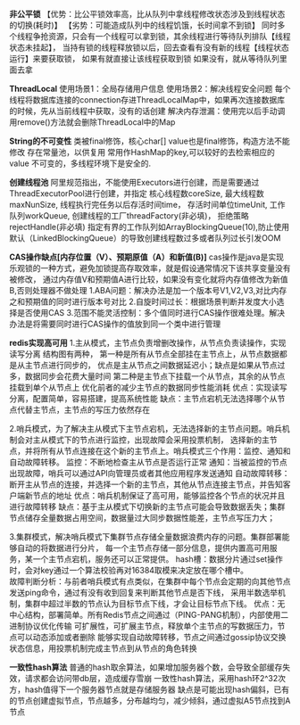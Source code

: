 **非公平锁**
【优势：比公平锁效率高，比从队列中拿线程修改状态涉及到线程状态的切换(耗时)】
【劣势：可能造成队列中的线程饥饿，长时间拿不到锁】
同时多个线程争抢资源，只会有一个线程可以拿到锁，其余线程进行等待队列排队【线程状态未挂起】，
当持有锁的线程释放锁以后，回去查看有没有新的线程【线程状态运行】来要获取锁，
如果有就直接让该线程获取到锁
如果没有，就从等待队列里面去拿


**ThreadLocal**
使用场景1：全局存储用户信息
使用场景2：解决线程安全问题 每个线程将数据库连接的connection存进ThreadLocalMap中，如果再次连接数据库的时候，先从当前线程中获取，没有的话创建
解决内存泄漏：使用完以后手动调用remove()方法就会删除ThreadLocal中的Map


**String的不可变性**
类被final修饰，核心char[] value也是final修饰，构造方法不能修改
存在常量池，以供复用
常用作HashMap的key,可以较好的去检索相应的value
不可变的，多线程环境下是安全的.


**创建线程池**
阿里规范指出，不能使用Executors进行创建，而是需要通过ThreadExecutorPool进行创建，并指定
核心线程数coreSize,
最大线程数maxNunSize,
线程执行完任务以后存活时间time，
存活时间单位timeUnit,
工作队列workQueue,
创建线程的工厂threadFactory(非必填)，
拒绝策略rejectHandle(非必填)
指定有界的工作队列如ArrayBlockingQueue(10),防止使用默认（LinkedBlockingQueue）的导致创建线程数过多或者队列过长引发OOM


**CAS操作缺点[内存位置（V）、预期原值（A）和新值(B)]**
cas操作是java是实现乐观锁的一种方式，避免加锁提高存取效率，就是假设通常情况下该共享变量没有被修改，
通过内存值V和预期值A进行比较，如果没有变化就将内存值修改为新值B,否则处理器不做处理
1.ABA问题：解决办法是加一个版本号V1,V2,V3,对比内存之和预期值的同时进行版本号对比
2.自旋时间过长：根据场景判断并发度大小选择是否使用CAS
3.范围不能灵活控制：多个值同时进行CAS操作很难处理。解决办法是将需要同时进行CAS操作的值放到同一个类中进行管理


**redis实现高可用**
1.主从模式，主节点负责增删改操作，从节点负责读操作，实现读写分离
  结构图有两种， 第一种是所有从节点全部挂在主节点上，从节点数据都是从主节点进行同步的，
               优点是主从节点之间数据延迟小；缺点是如果从节点过多，数据同步会花费大量时间
               第二种是主节点下挂载一个从节点，其余的从节点挂载到单个从节点上
               优化前者的减少主节点的数据同步性能消耗
优点：实现读写分离，配置简单，容易搭建，提高系统性能
缺点：主节点宕机无法选择哪个从节点代替主节点，主节点的写压力依然存在


2.哨兵模式，为了解决主从模式下主节点宕机，无法选择新的主节点问题。哨兵机制会对主从模式下的节点进行监控，出现故障会采用投票机制，
           选择新的主节点，并将所有从节点连接在这个新的主节点上。哨兵模式三个作用：监控、通知和自动故障转移。
   监控：不断地检查主从节点是否运行正常
   通知：当被监控的节点出现故障，哨兵可以通过API向管理员或者其他应用程序发送通知
   自动故障转移：断开主从节点的连接，并选择一个新的主节点，其他从节点连接主节点，并告知客户端新节点的地址
优点：哨兵机制保证了高可用，能够监控各个节点的状况并且进行故障转移
缺点：基于主从模式下切换新的主节点可能会导致数据丢失；集群节点储存全量数据占用空间，数据量过大同步数据性能差，主节点写压力大；

3.集群模式，解决哨兵模式下集群节点存储全量数据浪费内存的问题。集群部署能够自动的将数据进行分片，
          每一个主节点存储一部分信息，提供内置高可用服务，某一个主节点宕机，服务还可以正常提供。
  hash槽：数据分片通过set操作时，会对key通过一个算法校验再对16384取模来决定放在哪个槽中。   
  故障判断分析：与前者哨兵模式有点类似，在集群中每个节点会定期的向其他节点发送ping命令，通过有没有收到回复来判断其他节点是否下线，
              采用半数选举机制，集群中超过半数的节点认为目标节点下线，才会让目标节点下线。
优点：无中心结构，部署简单。所有Redis节点之间通过（PING-PANG机制），内部使用二进制协议优化传输
     可扩展性，可扩展主节点，释放单个主节点的写数据压力，节点可以动态添加或者删除
     能够实现自动故障转移，节点之间通过gossip协议交换状态信息，用投票机制完成主节点到从节点的角色转换
     
**一致性hash算法**
     普通的hash取余算法，如果增加服务器个数，会导致全部缓存失效，请求都会访问带db层，造成缓存雪崩
     一致性hash算法，采用hash环2^32次方，hash值得下一个服务器节点就是存储服务器
     缺点是可能出现hash偏斜，已有的节点创建虚拟节点，节点越多，分布越均匀，减少倾斜，通过虚拟A5节点找到A节点
